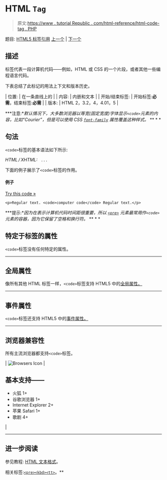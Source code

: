 # HTML `Tag`

> 原文:[https://www . tutorial Republic . com/html-reference/html-code-tag . PHP](https://www.tutorialrepublic.com/html-reference/html-code-tag.php)

题目: [HTML5 标签引用](html5-tags.php) [上一个](html-cite-tag.php) | [下一个](html-col-tag.php)

## 描述

标签代表一段计算机代码——例如，HTML 或 CSS 的一个片段，或者其他一些编程语言代码。

下表总结了此标记的用法上下文和版本历史。

| 位置: | 在一条直线上的 |
| 内容: | 内嵌和文本 |
| 开始/结束标签: | 开始标签:**必需**，结束标签:**必需** |
| 版本: | HTML 2，3.2，4，4.01，5 |

 ***注意:**默认情况下，大多数浏览器以等宽(固定宽度)字体显示`<code>`元素的内容，比如“Courier”，但是可以使用 CSS [`font-family`](../css-reference/css-font-family-property.php) 属性覆盖这种样式。*  ** * *

## 句法

`<code>`标签的基本语法如下所示:

*HTML / XHTML:* <code> ... </code>

下面的例子展示了`<code>`标签的作用。

#### 例子

[Try this code »](../codelab.php?topic=html&file=code-tag "Try this code using online Editor")

```
<p>Regular text. <code>computer code</code> Regular text.</p>
```

 ***提示:**因为在表示计算机代码时间距很重要，所以 [`<pre>`](html-pre-tag.php) 元素最常用作`<code>`元素的容器，因为它保留了空格和换行符。*  ** * *

## 特定于标签的属性

`<code>`标签没有任何特定的属性。

* * *

## 全局属性

像所有其他 HTML 标签一样，`<code>`标签支持 HTML5 中的[全局属性。](html5-global-attributes.php)

* * *

## 事件属性

`<code>`标签还支持 HTML5 中的[事件属性。](html5-event-attributes.php)

* * *

## 浏览器兼容性

所有主流浏览器都支持`<code>`标签。

| ![Browsers Icon](../Images/e9331123c77668c1832e541c2fca1002.png) | 

## 基本支持——

*   火狐 1+
*   谷歌浏览器 1+
*   Internet Explorer 2+
*   苹果 Safari 1+
*   歌剧 4+

 |

* * *

## 进一步阅读

参见教程: [HTML 文本格式](../html-tutorial/html-text-formatting.php)。

相关标签:[`<pre>`](html-pre-tag.php)[`<kbd>`](html-kbd-tag.php)[`<tt>`](html-tt-tag.php)。**